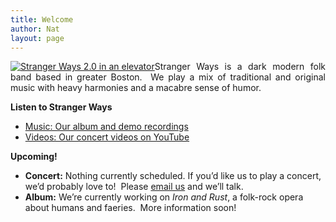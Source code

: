 ```yaml
---
title: Welcome
author: Nat
layout: page
---
```

<p style="text-align: justify;">
  <a href="/photos/stranger-ways-2.0"><img class="size-medium wp-image-164 alignright" title="Stranger Ways 2.0 in an elevator" src="/photos/stranger-ways-2.0/thumbs/IMG_5398.jpg" /></a>Stranger Ways is a dark modern folk band based in greater Boston.  We play a mix of traditional and original music with heavy harmonies and a macabre sense of humor.
</p>

<p style="text-align: justify;">
  <strong>Listen to Stranger Ways</strong>
</p>

*   [Music: Our album and demo recordings][1]
*   [Videos: Our concert videos on YouTube][2]

**Upcoming!**

*   **Concert:** Nothing currently scheduled. If you’d like us to play a concert, we’d probably love to!  Please [email us][3] and we’ll talk.
*   **Album:** We’re currently working on *Iron and Rust*, a folk-rock opera about humans and faeries.  More information soon!

 [1]: /music
 [2]: http://www.youtube.com/user/StrangerWaysMusic
 [3]: mailto:info@stranger-ways.com